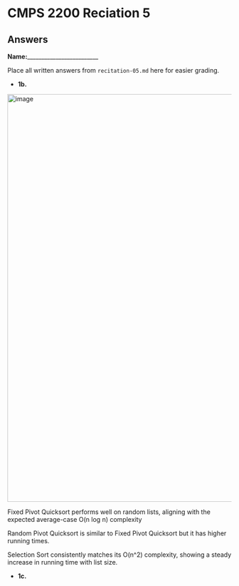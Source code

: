 # CMPS 2200 Reciation 5
## Answers

**Name:**_________________________


Place all written answers from `recitation-05.md` here for easier grading.







- **1b.**
<img width="915" alt="image" src="https://github.com/allan-tulane/sp24-recitation-05-Yundyang/assets/143100920/67795f69-918a-4bd5-a6cd-ff750fdd0b85">


Fixed Pivot Quicksort performs well on random lists, aligning with the expected average-case O(n log n) complexity

Random Pivot Quicksort is similar to Fixed Pivot Quicksort but it has higher running times. 

Selection Sort consistently matches its O(n^2) complexity, showing a steady increase in running time with list size.




- **1c.**

